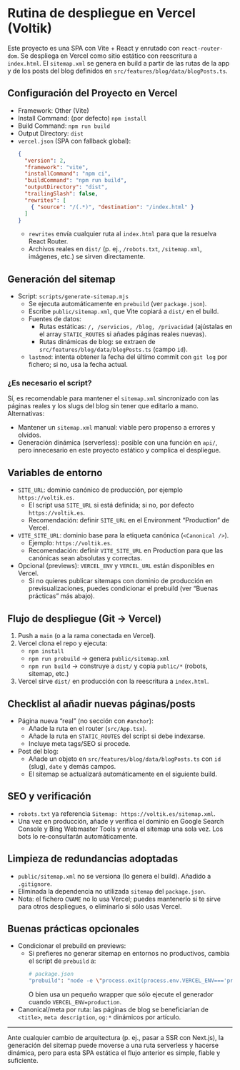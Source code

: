 # Rutina de despliegue en Vercel (Voltik)

Este proyecto es una SPA con Vite + React y enrutado con `react-router-dom`. Se despliega en Vercel como sitio estático con reescritura a `index.html`. El `sitemap.xml` se genera en build a partir de las rutas de la app y de los posts del blog definidos en `src/features/blog/data/blogPosts.ts`.

## Configuración del Proyecto en Vercel

- Framework: Other (Vite)
- Install Command: (por defecto) `npm install`
- Build Command: `npm run build`
- Output Directory: `dist`
 - `vercel.json` (SPA con fallback global):
   ```json
   {
     "version": 2,
     "framework": "vite",
     "installCommand": "npm ci",
     "buildCommand": "npm run build",
     "outputDirectory": "dist",
     "trailingSlash": false,
     "rewrites": [
       { "source": "/(.*)", "destination": "/index.html" }
     ]
   }
   ```
   - `rewrites` envía cualquier ruta al `index.html` para que la resuelva React Router.
   - Archivos reales en `dist/` (p. ej., `/robots.txt`, `/sitemap.xml`, imágenes, etc.) se sirven directamente.

## Generación del sitemap

- Script: `scripts/generate-sitemap.mjs`
  - Se ejecuta automáticamente en `prebuild` (ver `package.json`).
  - Escribe `public/sitemap.xml`, que Vite copiará a `dist/` en el build.
  - Fuentes de datos:
    - Rutas estáticas: `/, /servicios, /blog, /privacidad` (ajústalas en el array `STATIC_ROUTES` si añades páginas reales nuevas).
    - Rutas dinámicas de blog: se extraen de `src/features/blog/data/blogPosts.ts` (campo `id`).
  - `lastmod`: intenta obtener la fecha del último commit con `git log` por fichero; si no, usa la fecha actual.

### ¿Es necesario el script?

Sí, es recomendable para mantener el `sitemap.xml` sincronizado con las páginas reales y los slugs del blog sin tener que editarlo a mano. Alternativas:

- Mantener un `sitemap.xml` manual: viable pero propenso a errores y olvidos.
- Generación dinámica (serverless): posible con una función en `api/`, pero innecesario en este proyecto estático y complica el despliegue.

## Variables de entorno

- `SITE_URL`: dominio canónico de producción, por ejemplo `https://voltik.es`.
  - El script usa `SITE_URL` si está definida; si no, por defecto `https://voltik.es`.
  - Recomendación: definir `SITE_URL` en el Environment “Production” de Vercel.
- `VITE_SITE_URL`: dominio base para la etiqueta canónica (`<Canonical />`).
  - Ejemplo: `https://voltik.es`.
  - Recomendación: definir `VITE_SITE_URL` en Production para que las canónicas sean absolutas y correctas.
- Opcional (previews): `VERCEL_ENV` y `VERCEL_URL` están disponibles en Vercel.
  - Si no quieres publicar sitemaps con dominio de producción en previsualizaciones, puedes condicionar el prebuild (ver “Buenas prácticas” más abajo).

## Flujo de despliegue (Git → Vercel)

1) Push a `main` (o a la rama conectada en Vercel).
2) Vercel clona el repo y ejecuta:
   - `npm install`
   - `npm run prebuild` → genera `public/sitemap.xml`
   - `npm run build` → construye a `dist/` y copia `public/*` (robots, sitemap, etc.)
3) Vercel sirve `dist/` en producción con la reescritura a `index.html`.

## Checklist al añadir nuevas páginas/posts

- Página nueva “real” (no sección con `#anchor`):
  - Añade la ruta en el router (`src/App.tsx`).
  - Añade la ruta en `STATIC_ROUTES` del script si debe indexarse.
  - Incluye meta tags/SEO si procede.
- Post del blog:
  - Añade un objeto en `src/features/blog/data/blogPosts.ts` con `id` (slug), `date` y demás campos.
  - El sitemap se actualizará automáticamente en el siguiente build.

## SEO y verificación

- `robots.txt` ya referencia `Sitemap: https://voltik.es/sitemap.xml`.
- Una vez en producción, añade y verifica el dominio en Google Search Console y Bing Webmaster Tools y envía el sitemap una sola vez. Los bots lo re‑consultarán automáticamente.

## Limpieza de redundancias adoptadas

- `public/sitemap.xml` no se versiona (lo genera el build). Añadido a `.gitignore`.
- Eliminada la dependencia no utilizada `sitemap` del `package.json`.
- Nota: el fichero `CNAME` no lo usa Vercel; puedes mantenerlo si te sirve para otros despliegues, o eliminarlo si sólo usas Vercel.

## Buenas prácticas opcionales

- Condicionar el prebuild en previews:
  - Si prefieres no generar sitemap en entornos no productivos, cambia el script de `prebuild` a:
    ```sh
    # package.json
    "prebuild": "node -e \"process.exit(process.env.VERCEL_ENV==='production'?0:0)\" && node scripts/generate-sitemap.mjs"
    ```
    O bien usa un pequeño wrapper que sólo ejecute el generador cuando `VERCEL_ENV=production`.
- Canonical/meta por ruta: las páginas de blog se beneficiarían de `<title>`, `meta description`, `og:*` dinámicos por artículo.

---

Ante cualquier cambio de arquitectura (p. ej., pasar a SSR con Next.js), la generación del sitemap puede moverse a una ruta serverless y hacerse dinámica, pero para esta SPA estática el flujo anterior es simple, fiable y suficiente.
